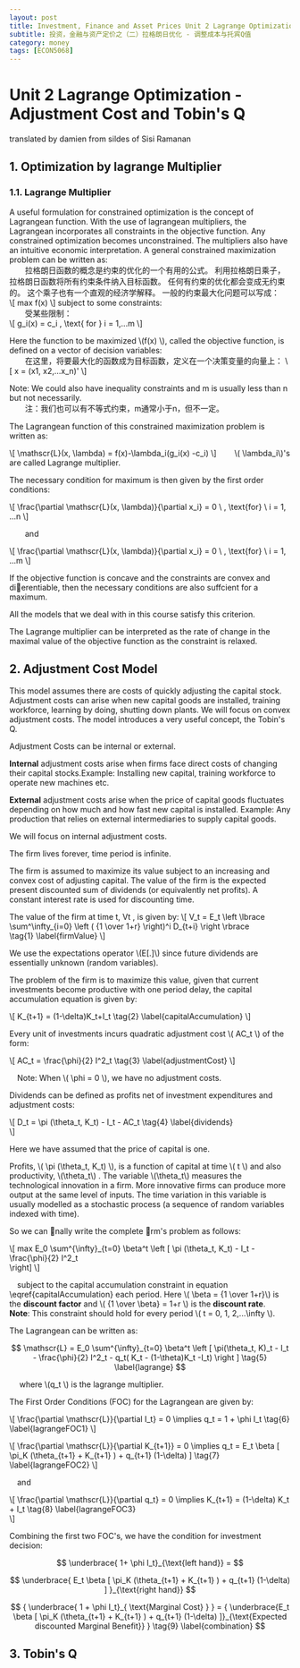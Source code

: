 ```yaml
---
layout: post
title: Investment, Finance and Asset Prices Unit 2 Lagrange Optimization
subtitle: 投资，金融与资产定价之（二）拉格朗日优化 - 调整成本与托宾Q值
category: money
tags: [ECON5068]
---
```


# Unit 2 Lagrange Optimization - Adjustment Cost and Tobin's Q

translated by damien from sildes of Sisi Ramanan

## 1. Optimization by lagrange Multiplier

### 1.1. Lagrange Multiplier

A useful formulation for constrained optimization is the concept of Lagrangean function.
With the use of lagrangean multipliers, the Lagrangean incorporates all constraints in the objective function.
Any constrained optimization becomes unconstrained.
The multipliers also have an intuitive economic interpretation.
A general constrained maximization problem can be written as:  
&emsp;&emsp;拉格朗日函数的概念是约束的优化的一个有用的公式。
利用拉格朗日乘子，拉格朗日函数将所有约束条件纳入目标函数。
任何有约束的优化都会变成无约束的。
这个乘子也有一个直观的经济学解释。
一般的约束最大化问题可以写成：  
\\[ max f(x) \\]
subject to some constraints:  
&emsp;&emsp;受某些限制：  
\\[ g_i(x) = c_i \, \text{ for } i = 1,...m \\]

Here the function to be maximized \\(f(x) \\), called the objective function, is defined on a vector of decision variables:  
&emsp;&emsp;在这里，将要最大化的函数成为目标函数，定义在一个决策变量的向量上：
\\[ x = (x1, x2,...x_n)' \\]

Note: We could also have inequality constraints and m is usually less than n but not necessarily.  
&emsp;&emsp;注：我们也可以有不等式约束，m通常小于n，但不一定。

The Lagrangean function of this constrained maximization problem is written as:  

\\[ 
    \mathscr{L}(x, \lambda) = f(x)-\lambda_i(g_i(x) -c_i)
\\]
&emsp;&emsp;\\( \lambda_i\\)'s are called Lagrange multiplier.  

The necessary condition for maximum is then given by the first order conditions:  

\\[
    \frac{\partial \mathscr{L}(x, \lambda)}{\partial x_i} = 0 \ , \text{for} \ i = 1, ...n 
\\]

&emsp;&emsp;and  

\\[
    \frac{\partial \mathscr{L}(x, \lambda)}{\partial x_i} = 0 \ , \text{for} \ i = 1, ...m 
\\]

If the objective function is concave and the constraints are convex and dierentiable, then the necessary conditions are also suffcient for a maximum.

All the models that we deal with in this course satisfy this criterion.

The Lagrange multiplier can be interpreted as the rate of change in the maximal value of the objective function as the constraint is relaxed.

## 2. Adjustment Cost Model

This model assumes there are costs of quickly adjusting the capital stock. 
Adjustment costs can arise when new capital goods are installed, training workforce, learning by doing, shutting down plants.
We will focus on convex adjustment costs.
The model introduces a very useful concept, the Tobin's Q.

Adjustment Costs can be internal or external.

**Internal** adjustment costs arise when firms face direct costs of changing their capital stocks.Example: Installing new capital, training workforce to operate new machines etc.

**External** adjustment costs arise when the price of capital goods 
fluctuates depending on how much and how fast new capital is installed. Example: Any production that relies on external intermediaries to supply capital goods.

We will focus on internal adjustment costs.

The firm lives forever, time period is infinite.

The firm is assumed to maximize its value subject to an increasing and convex cost of adjusting capital.
The value of the firm is the expected present discounted sum of dividends (or equivalently net profits).
A constant interest rate is used for discounting time.

The value of the firm at time t, Vt , is given by:
\\[ 
    V_t = E_t \\left \lbrace
        \sum^\infty_{i=0} \\left (
            {1 \over 1+r} 
            \\right)^i D_{t+i} 
        \\right \rbrace   
    \tag{1} \label{firmValue}
\\]

We use the expectations operator \\(E[.]\\) since future dividends
are essentially unknown (random variables).

The problem of the firm is to maximize this value, given that current investments become productive with one period delay, the capital accumulation equation is given by:

\\[ 
    K_{t+1} = (1-\delta)K_t+I_t 
    \tag{2} \label{capitalAccumulation}
\\]

Every unit of investments incurs quadratic adjustment cost \\( AC_t \\) of the form:

\\[ 
    AC_t = \frac{\phi}{2} I^2_t
        \tag{3} \label{adjustmentCost}
\\]

&emsp;Note: When \\( \phi = 0 \\), we have no adjustment costs.  


Dividends can be defined as profits net of investment expenditures and adjustment costs:  

\\[
    D_t = \pi (\theta_t, K_t) - I_t - AC_t
    \tag{4} \label{dividends}    
\\]

Here we have assumed that the price of capital is one.

Profits, \\( \pi (\theta_t, K_t) \\), is a function of capital at time \\( t \\)  and also productivity, \\(\theta_t\\) .
The variable \\(\theta_t\\)  measures the technological innovation in a firm.
More innovative firms can produce more output at the same
level of inputs.
The time variation in this variable is usually modelled as a
stochastic process (a sequence of random variables indexed
with time).

So we can nally write the complete rm's problem as follows:  

\\[
    max E_0 \sum^{\infty}_{t=0} \beta^t \left [ 
        \pi (\theta_t, K_t) - I_t - \frac{\phi}{2} I^2_t   
    \right]
\\]

&emsp;subject to the capital accumulation constraint in equation \eqref{capitalAccumulation} each period. Here \\( \beta = {1 \over 1+r}\\) is the **discount factor** and \\( {1 \over \beta} = 1+r \\) is the **discount rate**.  
**Note**: This constraint should hold for every period \\( t = 0, 1, 2,...\infty \\).

The Lagrangean can be written as:

$$
    \mathscr{L} = E_0 \sum^{\infty}_{t=0} \beta^t \left [    
        \pi(\theta_t, K)_t - I_t - \frac{\phi}{2} I^2_t - q_t(
            K_t - (1-\theta)K_t -I_t)
        \right ]
    \tag{5} \label{lagrange}
$$

&emsp; where \\(q_t \\) is the lagrange multiplier.  

The First Order Conditions (FOC) for the Lagrangean are given by:

\\[ 
    \frac{\partial \mathscr{L}}{\partial I_t} = 0 
    \implies 
    q_t = 1 + \phi I_t 
    \tag{6} \label{lagrangeFOC1} 
\\]

\\[
    \frac{\partial \mathscr{L}}{\partial K_{t+1}} = 0 
    \implies
    q_t = E_t \beta [ 
        \pi_K (\theta_{t+1} + K_{t+1} ) + 
        q_{t+1} (1-\delta) 
    ]
    \tag{7} \label{lagrangeFOC2}
\\]

&emsp;and

\\[
    \frac{\partial \mathscr{L}}{\partial q_t} = 0 
    \implies
    K_{t+1} = (1-\delta) K_t + I_t
    \tag{8} \label{lagrangeFOC3}   
\\]

Combining the first two FOC's, we have the condition for investment decision:

$$
    \underbrace{ 1+ \phi I_t}_{\text{left hand}} = 
$$

$$
    \underbrace{
        E_t \beta [
            \pi_K (\theta_{t+1} + K_{t+1} ) + 
            q_{t+1} (1-\delta) 
        ]
    }_{\text{right hand}}
$$

$$
    { \underbrace{ 1 + \phi I_t}_{ \text{Marginal Cost} } } 
    = 
    { \underbrace{E_t \beta [ 
        \pi_K (\theta_{t+1} + K_{t+1} ) + 
        q_{t+1} (1-\delta) 
    ]}_{\text{Expected discounted Marginal Benefit}} 
    }
    \tag{9} \label{combination}
$$

## 3. Tobin's Q



<script type="text/javascript" id="MathJax-script" async
  src="https://cdn.jsdelivr.net/npm/mathjax@3/es5/tex-svg.js">
</script>

